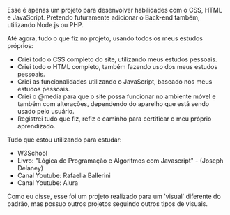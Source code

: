 Esse é apenas um projeto para desenvolver habilidades com o CSS, HTML e JavaScript. Pretendo futuramente adicionar o Back-end também, utilizando Node.js ou PHP.

Até agora, tudo o que fiz no projeto, usando todos os meus estudos próprios:

- Criei todo o CSS completo do site, utilizando meus estudos pessoais.
- Criei todo o HTML completo, também fazendo uso dos meus estudos pessoais.
- Criei as funcionalidades utilizando o JavaScript, baseado nos meus estudos pessoais.
- Criei o @media para que o site possa funcionar no ambiente móvel e também com alterações, dependendo do aparelho que está sendo usado pelo usuário.
- Registrei tudo que fiz, refiz o caminho para certificar o meu próprio aprendizado.

Tudo que estou utilizando para estudar:
- W3School
- Livro: "Lógica de Programação e Algoritmos com Javascript" - (Joseph Delaney)
- Canal Youtube: Rafaella Ballerini
- Canal Youtube: Alura

Como eu disse, esse foi um projeto realizado para um 'visual' diferente do padrão, mas possuo outros projetos seguindo outros tipos de visuais. 
